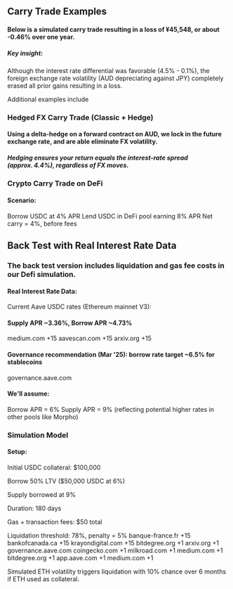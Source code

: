 ## Carry Trade Examples

#### Below is a simulated carry trade resulting in a loss of ¥45,548, or about -0.46% over one year.

##### Key insight:

Although the interest rate differential was favorable (4.5% - 0.1%), the foreign exchange rate volatility (AUD depreciating against JPY) completely erased all prior gains resulting in a loss.

Additional examples include

###  Hedged FX Carry Trade (Classic + Hedge)
#### Using a delta-hedge on a forward contract on AUD, we lock in the future exchange rate, and are able eliminate FX volatility.
##### Hedging ensures your return equals the interest-rate spread (approx. 4.4%), regardless of FX moves.

### Crypto Carry Trade on DeFi
#### Scenario:
Borrow USDC at 4% APR
Lend USDC in DeFi pool earning 8% APR
Net carry = 4%, before fees

## Back Test with Real Interest Rate Data 
### The back test version includes liquidation and gas fee costs in our Defi simulation.


#### Real Interest Rate Data:
Current Aave USDC rates (Ethereum mainnet V3):

#### Supply APR ~3.36%, Borrow APR ~4.73% 
medium.com
+15
aavescan.com
+15
arxiv.org
+15

#### Governance recommendation (Mar '25): borrow rate target ~6.5% for stablecoins 
governance.aave.com

#### We'll assume:

Borrow APR = 6%
Supply APR = 9%
(reflecting potential higher rates in other pools like Morpho)

### Simulation Model
#### Setup:
Initial USDC collateral: $100,000

Borrow 50% LTV ($50,000 USDC at 6%)

Supply borrowed at 9%

Duration: 180 days

Gas + transaction fees: $50 total

Liquidation threshold: 78%, penalty = 5% 
banque-france.fr
+15
bankofcanada.ca
+15
krayondigital.com
+15
bitdegree.org
+1
arxiv.org
+1
governance.aave.com
coingecko.com
+1
milkroad.com
+1
medium.com
+1
bitdegree.org
+1
app.aave.com
+1
medium.com
+1

Simulated ETH volatility triggers liquidation with 10% chance over 6 months if ETH used as collateral.

